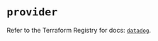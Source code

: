 # `provider`

Refer to the Terraform Registry for docs: [`datadog`](https://registry.terraform.io/providers/datadog/datadog/3.38.0/docs).
